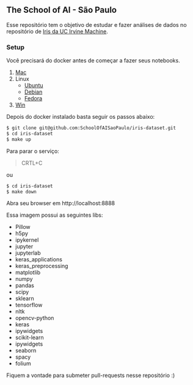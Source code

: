## The School of AI - São Paulo

Esse repositório tem o objetivo de estudar e fazer análises de dados no repositório de [Iris da UC Irvine Machine](https://archive.ics.uci.edu/ml/datasets/iris).

### Setup

Você precisará do docker antes de começar a fazer seus notebooks.

1. [Mac](https://docs.docker.com/docker-for-mac/install/)
2. Linux
    * [Ubuntu](https://docs.docker.com/install/linux/docker-ce/ubuntu/)
    * [Debian](https://docs.docker.com/install/linux/docker-ce/debian/)
    * [Fedora](https://docs.docker.com/install/linux/docker-ce/fedora/)
3. [Win](https://docs.docker.com/docker-for-windows/install/)

Depois do docker instalado basta seguir os passos abaixo:

```sh
$ git clone git@github.com:SchoolOfAISaoPaulo/iris-dataset.git
$ cd iris-dataset
$ make up
```

Para parar o serviço:
> CRTL+C

ou
```sh
$ cd iris-dataset
$ make down
```

Abra seu browser em http://localhost:8888



Essa imagem possui as seguintes libs:
* Pillow 
* h5py
* ipykernel
* jupyter
* jupyterlab
* keras_applications
* keras_preprocessing
* matplotlib
* numpy
* pandas
* scipy
* sklearn
* tensorflow
* nltk
* opencv-python
* keras
* ipywidgets
* scikit-learn
* ipywidgets
* seaborn
* spacy
* folium


Fiquem a vontade para submeter pull-requests nesse repositório :)

